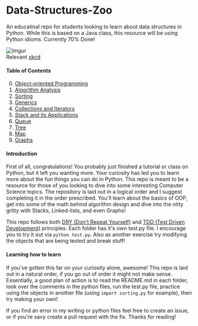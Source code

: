 # Data-Structures-Zoo
An educatinal repo for students looking to learn about data structures in Python.
While this is based on a Java class, this resource will be using Python idioms. Currently 70% Done!

![Imgur](http://imgs.xkcd.com/comics/python.png)
<br>
Relevant [xkcd](http://www.xkcd.com)

#### Table of Contents
0. [Object-oriented Programming](https://github.com/QuantumFractal/Data-Structures-Zoo/tree/master/0-Object-Oriented%20Programming)
1. [Algorithm Analysis](https://github.com/QuantumFractal/Data-Structures-Zoo/tree/master/1-Algorithm%20Analysis)
2. [Sorting](https://github.com/QuantumFractal/Data-Structures-Zoo/tree/master/2-Sorting)
3. [Generics](https://github.com/QuantumFractal/Data-Structures-Zoo/tree/master/3-Generics)
4. [Collections and Iterators](https://github.com/QuantumFractal/Data-Structures-Zoo/tree/master/4-Collections%20and%20Iterators)
5. [Stack and its Applications](https://github.com/QuantumFractal/Data-Structures-Zoo/tree/master/5-Stack%20and%20its%20applications)
6. [Queue](https://github.com/QuantumFractal/Data-Structures-Zoo/tree/master/6-Queue)
7. [Tree](https://github.com/QuantumFractal/Data-Structures-Zoo/tree/master/7-Tree)
8. [Map](https://github.com/QuantumFractal/Data-Structures-Zoo/tree/master/8-Map)
9. [Graphs](https://github.com/QuantumFractal/Data-Structures-Zoo/tree/master/9-Graphs)

#### Introduction
First of all, congratulations! You probably just finished a tutorial or class on Python, but it left you wanting more. Your curiosity has led you to learn more about the fun things you can do in Python. This repo is meant to be a resource for those of you looking to dive into some interesting Computer Science topics.
The repository is laid out in a logical order and I suggest completing it in the order prescribed. You'll learn about the basics of OOP, get into some of the math behind algorithm design and dive into the nitty gritty with Stacks, Linked-lists, and even Graphs!

This repo follows both [DRY (Don't Repeat Yourself)](https://en.wikipedia.org/wiki/Don't_repeat_yourself) and
[TDD (Test Driven Development)](https://en.wikipedia.org/wiki/Test-driven_development) principles. Each folder has it's own test.py file.
I encourage you to try it out via ``python test.py``. Also as another exercise try modifying the objects that are being tested and break
stuff!

#### Learning how to learn
If you've gotten this far on your curiosity alone, awesome! This repo is laid out in a natural order, if you go out of order it might not
make sense. Essentially, a good plan of action is to read the README.md in each folder, look over the comments in the python files,
run the test.py file, practice using the objects in another file (using ``import sorting.py`` for example), then try making your own!

If you find an error in my writing or python files feel free to create an issue, or if you're savy create a pull request with the fix.
Thanks for reading!

